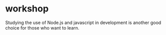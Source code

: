 # workshop
Studying the use of Node.js and javascript in development is another good choice for those who want to learn.
